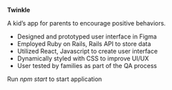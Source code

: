 __Twinkle__

A kid’s app for parents to encourage positive behaviors.
* Designed and prototyped user interface in Figma
* Employed Ruby on Rails, Rails API to store data
* Utilized React, Javascript to create user interface
* Dynamically styled with CSS to improve UI/UX
* User tested by families as part of the QA process

Run *npm start* to start application 
